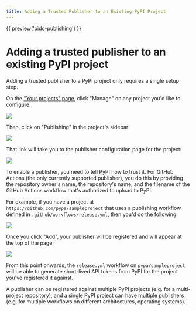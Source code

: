 ```yaml
---
title: Adding a Trusted Publisher to an Existing PyPI Project
---
```


{{ preview('oidc-publishing') }}

# Adding a trusted publisher to an existing PyPI project

Adding a trusted publisher to a PyPI project only requires a single setup step.

On the ["Your projects" page](https://pypi.org/manage/projects/), click "Manage" on any project you'd like to
configure:

![](/assets/manage-link.png)

Then, click on "Publishing" in the project's sidebar:

![](/assets/project-publishing-link.png)

That link will take you to the publisher configuration page for the project:

![](/assets/project-publishing.png)

To enable a publisher, you need to tell PyPI how to trust it. For
GitHub Actions (the only currently supported publisher), you do this by
providing the repository owner's name, the repository's name, and the
filename of the GitHub Actions workflow that's authorized to upload to
PyPI.

For example, if you have a project at `https://github.com/pypa/sampleproject`
that uses a publishing workflow defined in `.github/workflows/release.yml`,
then you'd do the following:

![](/assets/project-publishing-form.png)

Once you click "Add", your publisher will be registered and will appear
at the top of the page:

![](/assets/project-publisher-registered.png)

From this point onwards, the `release.yml` workflow on `pypa/sampleproject` will
be able to generate short-lived API tokens from PyPI for the project you've registered
it against.

A publisher can be registered against multiple PyPI projects (e.g. for a
multi-project repository), and a single PyPI project can have multiple
publishers (e.g. for multiple workflows on different architectures, operating
systems).

